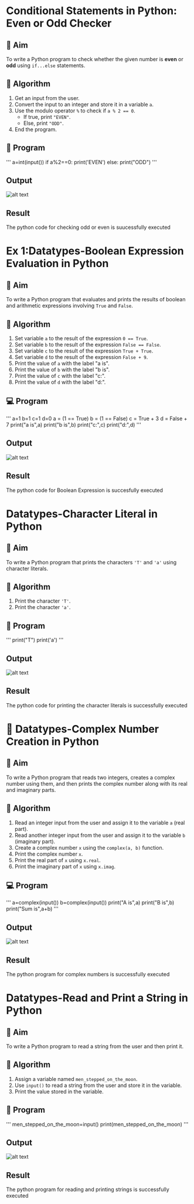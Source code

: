 # Conditional Statements in Python: Even or Odd Checker

## 🎯 Aim
To write a Python program to check whether the given number is **even** or **odd** using `if...else` statements.

## 🧠 Algorithm
1. Get an input from the user.
2. Convert the input to an integer and store it in a variable `a`.
3. Use the modulo operator `%` to check if `a % 2 == 0`.
   - If true, print `"EVEN"`.
   - Else, print `"ODD"`.
4. End the program.

## 🧾 Program
'''
a=int(input())
if a%2==0:
    print('EVEN')
else:
    print("ODD")
'''
## Output

![alt text](odd.png)

## Result
The python code for checking odd or even is suucessfully executed




# Ex 1:Datatypes-Boolean Expression Evaluation in Python

## 🎯 Aim
To write a Python program that evaluates and prints the results of boolean and arithmetic expressions involving `True` and `False`.

## 🧠 Algorithm
1. Set variable `a` to the result of the expression `0 == True`.
2. Set variable `b` to the result of the expression `False == False`.
3. Set variable `c` to the result of the expression `True + True`.
4. Set variable `d` to the result of the expression `False + 9`.
5. Print the value of `a` with the label "a is".
6. Print the value of `b` with the label "b is".
7. Print the value of `c` with the label "c:".
8. Print the value of `d` with the label "d:".

## 💻 Program
'''
a=1
b=1
c=1
d=0
a = (1 == True)
b = (1 == False)
c = True + 3
d = False + 7
print("a is",a)
print("b is",b)
print("c:",c)
print("d:",d)
'''

## Output
![alt text](<true or false.png>)
## Result
The python code for Boolean Expression is succesfully executed

# Datatypes-Character Literal in Python

## 🎯 Aim
To write a Python program that prints the characters `'T'` and `'a'` using character literals.

## 🧠 Algorithm
1. Print the character `'T'`.
2. Print the character `'a'`.

## 🧾 Program
'''
print("T")
print('a')
'''
## Output
![alt text](T.png)
## Result
The python code for printing the character literals is successfully executed 


# 🧮 Datatypes-Complex Number Creation in Python

## 🎯 Aim
To write a Python program that reads two integers, creates a complex number using them, and then prints the complex number along with its real and imaginary parts.

## 🧠 Algorithm
1. Read an integer input from the user and assign it to the variable `a` (real part).
2. Read another integer input from the user and assign it to the variable `b` (imaginary part).
3. Create a complex number `x` using the `complex(a, b)` function.
4. Print the complex number `x`.
5. Print the real part of `x` using `x.real`.
6. Print the imaginary part of `x` using `x.imag`.

## 💻 Program
'''
a=complex(input())
b=complex(input())
print("A is",a)
print("B is",b)
print("Sum is",a+b)
'''

## Output
![alt text](complex.png)
## Result
The python program for complex numbers is successfully executed



# Datatypes-Read and Print a String in Python

## 🎯 Aim
To write a Python program to read a string from the user and then print it.

## 🧠 Algorithm
1. Assign a variable named `men_stepped_on_the_moon`.
2. Use `input()` to read a string from the user and store it in the variable.
3. Print the value stored in the variable.

## 🧾 Program
'''
men_stepped_on_the_moon=input()
print(men_stepped_on_the_moon)
'''
## Output
![alt text](man.png)
## Result

The python program for reading and printing strings is successfully executed